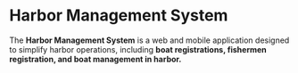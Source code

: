 # Harbor Management System

The **Harbor Management System** is a web and mobile application designed to simplify harbor operations, including **boat registrations, fishermen registration, and boat management in harbor.**

